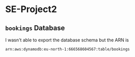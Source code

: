 # SE-Project2

## ```bookings``` Database

I wasn't able to export the database schema but the ARN is
```
arn:aws:dynamodb:eu-north-1:666568604567:table/bookings
```